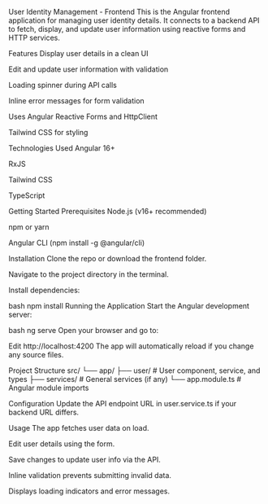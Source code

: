 User Identity Management - Frontend
This is the Angular frontend application for managing user identity details. It connects to a backend API to fetch, display, and update user information using reactive forms and HTTP services.

Features
Display user details in a clean UI

Edit and update user information with validation

Loading spinner during API calls

Inline error messages for form validation

Uses Angular Reactive Forms and HttpClient

Tailwind CSS for styling

Technologies Used
Angular 16+

RxJS

Tailwind CSS

TypeScript

Getting Started
Prerequisites
Node.js (v16+ recommended)

npm or yarn

Angular CLI (npm install -g @angular/cli)

Installation
Clone the repo or download the frontend folder.

Navigate to the project directory in the terminal.

Install dependencies:

bash
npm install
Running the Application
Start the Angular development server:

bash
ng serve
Open your browser and go to:

Edit
http://localhost:4200
The app will automatically reload if you change any source files.

Project Structure
src/
 └── app/
      ├── user/          # User component, service, and types
      ├── services/      # General services (if any)
      └── app.module.ts  # Angular module imports


Configuration
Update the API endpoint URL in user.service.ts if your backend URL differs.

Usage
The app fetches user data on load.

Edit user details using the form.

Save changes to update user info via the API.

Inline validation prevents submitting invalid data.

Displays loading indicators and error messages.

